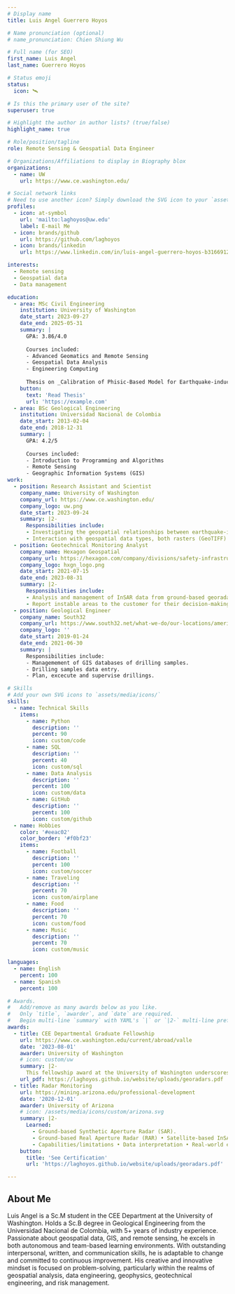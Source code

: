 ```yaml
---
# Display name
title: Luis Angel Guerrero Hoyos

# Name pronunciation (optional)
# name_pronunciation: Chien Shiung Wu

# Full name (for SEO)
first_name: Luis Angel
last_name: Guerrero Hoyos

# Status emoji
status:
  icon: 🛰

# Is this the primary user of the site?
superuser: true

# Highlight the author in author lists? (true/false)
highlight_name: true

# Role/position/tagline
role: Remote Sensing & Geospatial Data Engineer

# Organizations/Affiliations to display in Biography blox
organizations:
  - name: UW
    url: https://www.ce.washington.edu/

# Social network links
# Need to use another icon? Simply download the SVG icon to your `assets/media/icons/` folder.
profiles:
  - icon: at-symbol
    url: 'mailto:laghoyos@uw.edu'
    label: E-mail Me
  - icon: brands/github
    url: https://github.com/laghoyos
  - icon: brands/linkedin
    url: https://www.linkedin.com/in/luis-angel-guerrero-hoyos-b3166912a/

interests:
  - Remote sensing
  - Geospatial data
  - Data management

education:
  - area: MSc Civil Engineering
    institution: University of Washington
    date_start: 2023-09-27
    date_end: 2025-05-31
    summary: |
      GPA: 3.86/4.0
      
      Courses included:
      - Advanced Geomatics and Remote Sensing
      - Geospatial Data Analysis
      - Engineering Computing
      
      Thesis on _Calibration of Phisic-Based Model for Earthquake-induced Landslides Hazards_. Supervised by Prof. [Wartman](https://www.ce.washington.edu/facultyfinder/joseph-wartman).
    button:
      text: 'Read Thesis'
      url: 'https://example.com'
  - area: BSc Geological Engineering
    institution: Universidad Nacional de Colombia
    date_start: 2013-02-04
    date_end: 2018-12-31
    summary: |
      GPA: 4.2/5
      
      Courses included:
      - Introduction to Programming and Algorithms
      - Remote Sensing 
      - Geographic Information Systems (GIS)
work:
  - position: Research Assistant and Scientist
    company_name: University of Washington
    company_url: https://www.ce.washington.edu/
    company_logo: uw.png
    date_start: 2023-09-24
    summary: |2-
      Responsibilities include:
      - Investigating the geospatial relationships between earthquake-induced landslides and their reactivations.
      - Interaction with geospatial data types, both rasters (GeoTIFF) and vectors (GeoJSON, geopackage) and satellite imagery.
  - position: Geotechnical Monitoring Analyst
    company_name: Hexagon Geospatial
    company_url: https://hexagon.com/company/divisions/safety-infrastructure-geospatial
    company_logo: hxgn_logo.png
    date_start: 2021-07-15
    date_end: 2023-08-31
    summary: |2-
      Responsibilities include:
      - Analysis and management of InSAR data from ground-based georadars.
      - Report instable areas to the customer for their decision-making.
  - position: Geological Engineer
    company_name: South32
    company_url: https://www.south32.net/what-we-do/our-locations/americas/cerro-matoso
    company_logo: ''
    date_start: 2019-01-24
    date_end: 2021-06-30
    summary: |
      Responsibilities include:
      - Managemement of GIS databases of drilling samples.
      - Drilling samples data entry.
      - Plan, excecute and supervise drillings.

# Skills
# Add your own SVG icons to `assets/media/icons/`
skills:
  - name: Technical Skills
    items:
      - name: Python
        description: ''
        percent: 90
        icon: custom/code
      - name: SQL
        description: ''
        percent: 40
        icon: custom/sql
      - name: Data Analysis
        description: ''
        percent: 100
        icon: custom/data
      - name: GitHub
        description: ''
        percent: 100
        icon: custom/github
  - name: Hobbies
    color: '#eeac02'
    color_border: '#f0bf23'
    items:
      - name: Football
        description: ''
        percent: 100
        icon: custom/soccer
      - name: Traveling
        description: ''
        percent: 70
        icon: custom/airplane
      - name: Food
        description: ''
        percent: 70
        icon: custom/food
      - name: Music
        description: ''
        percent: 70
        icon: custom/music

languages:
  - name: English
    percent: 100
  - name: Spanish
    percent: 100

# Awards.
#   Add/remove as many awards below as you like.
#   Only `title`, `awarder`, and `date` are required.
#   Begin multi-line `summary` with YAML's `|` or `|2-` multi-line prefix and indent 2 spaces below.
awards:
  - title: CEE Departmental Graduate Fellowship
    url: https://www.ce.washington.edu/current/abroad/valle
    date: '2023-08-01'
    awarder: University of Washington
    # icon: custom/uw
    summary: |2-
      This fellowship award at the University of Washington underscores my expertise in geospatial data analysis, InSAR (Interferometric Synthetic Aperture Radar) techniques, and coding proficiency. My demonstrated skills in harnessing geospatial data and employing advanced remote sensing technologies like InSAR highlight your commitment to advancing knowledge in earth sciences and spatial analysis.
    url_pdf: https://laghoyos.github.io/website/uploads/georadars.pdf
  - title: Radar Monitoring
    url: https://mining.arizona.edu/professional-development
    date: '2020-12-01'
    awarder: University of Arizona
    # icon: /assets/media/icons/custom/arizona.svg
    summary: |2-
      Learned:
        - Ground-based Synthetic Aperture Radar (SAR).
        - Ground-based Real Aperture Radar (RAR) • Satellite-based InSAR.
        - Capabilities/limitations • Data interpretation • Real-world examples and case studies.
    button:
      title: 'See Certification'
      url: 'https://laghoyos.github.io/website/uploads/georadars.pdf'

---
```


## About Me

Luis Angel is a Sc.M student in the CEE Department at the University of Washington. Holds a Sc.B degree in Geological Engineering from the Universidad Nacional de Colombia, with 5+ years of industry experience. Passionate about geospatial data, GIS, and remote sensing, he excels in both autonomous and team-based learning environments. With outstanding interpersonal, written, and communication skills, he is adaptable to change and committed to continuous improvement. His creative and innovative mindset is focused on problem-solving, particularly within the realms of geospatial analysis, data engineering, geophysics, geotechnical engineering, and risk management.
